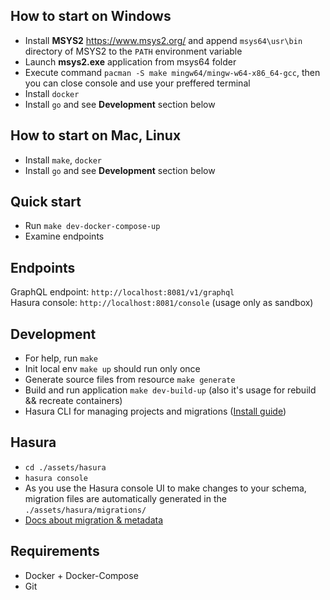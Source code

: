 ## How to start on Windows
* Install **MSYS2** https://www.msys2.org/ and append `msys64\usr\bin` directory of MSYS2 to the `PATH` environment variable
* Launch **msys2.exe** application from msys64 folder
* Execute command `pacman -S make mingw64/mingw-w64-x86_64-gcc`, then you can close console and use your preffered terminal
* Install `docker`
* Install `go` and see **Development** section below

## How to start on Mac, Linux
* Install `make`, `docker`
* Install `go` and see **Development** section below

## Quick start
* Run `make dev-docker-compose-up`
* Examine endpoints

## Endpoints
GraphQL endpoint: `http://localhost:8081/v1/graphql`  
Hasura console: `http://localhost:8081/console` (usage only as sandbox) 

## Development
* For help, run `make`
* Init local env `make up` should run only once
* Generate source files from resource `make generate`
* Build and run application `make dev-build-up` (also it's usage for rebuild && recreate containers)
* Hasura CLI for managing projects and migrations ([Install guide](https://docs.hasura.io/1.0/graphql/manual/hasura-cli/install-hasura-cli.html))

## Hasura

* `cd ./assets/hasura`
* `hasura console`
* As you use the Hasura console UI to make changes to your schema, migration files are automatically generated in the `./assets/hasura/migrations/`
* [Docs about migration & metadata](https://docs.hasura.io/1.0/graphql/manual/migrations/index.html)

## Requirements
* Docker + Docker-Compose
* Git


